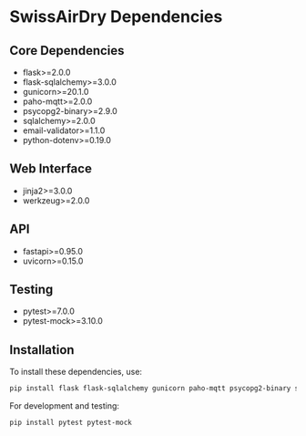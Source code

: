# SwissAirDry Dependencies

## Core Dependencies
- flask>=2.0.0
- flask-sqlalchemy>=3.0.0
- gunicorn>=20.1.0
- paho-mqtt>=2.0.0
- psycopg2-binary>=2.9.0
- sqlalchemy>=2.0.0
- email-validator>=1.1.0
- python-dotenv>=0.19.0

## Web Interface
- jinja2>=3.0.0
- werkzeug>=2.0.0

## API
- fastapi>=0.95.0
- uvicorn>=0.15.0

## Testing
- pytest>=7.0.0
- pytest-mock>=3.10.0

## Installation

To install these dependencies, use:

```bash
pip install flask flask-sqlalchemy gunicorn paho-mqtt psycopg2-binary sqlalchemy email-validator python-dotenv jinja2 werkzeug fastapi uvicorn
```

For development and testing:

```bash
pip install pytest pytest-mock
```